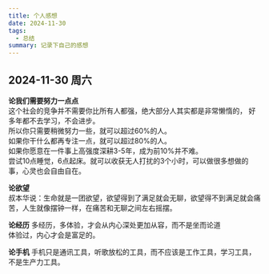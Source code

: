 ```yaml
---
title: 个人感想
date: 2024-11-30
tags:
  - 总结
summary: 记录下自己的感想
---
```


## 2024-11-30 周六

**论我们需要努力一点点**  
这个社会的竞争并不需要你比所有人都强，绝大部分人其实都是非常懒惰的，
好多年都不去学习，不会进步。  
所以你只需要稍微努力一些，就可以超过60%的人。  
如果你干什么都再专注一点，就可以超过80%的人。  
如果你愿意在一件事上高强度深耕3-5年，成为前10%并不难。  
尝试10点睡觉，6点起床。就可以收获无人打扰的3个小时，可以做很多想做的事，心灵也会自由自在。

**论欲望**  
叔本华说：生命就是一团欲望，欲望得到了满足就会无聊，欲望得不到满足就会痛苦，人生就像摆钟一样，在痛苦和无聊之间左右摇摆。  

**论经历**
多经历，多体验，才会从内心深处更加从容，而不是坐而论道  
体验过，内心才会是富足的。

**论手机**
手机只是通讯工具，听歌放松的工具，而不应该是工作工具，学习工具，不是生产力工具。

